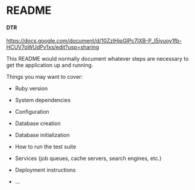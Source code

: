 # README

#### DTR

https://docs.google.com/document/d/10ZzlHjpGIPc7IXB-P_I5iyuoy1fb-HCUV7qWUdPv1xs/edit?usp=sharing

This README would normally document whatever steps are necessary to get the
application up and running.

Things you may want to cover:

- Ruby version

- System dependencies

- Configuration

- Database creation

- Database initialization

- How to run the test suite

- Services (job queues, cache servers, search engines, etc.)

- Deployment instructions

- ...
